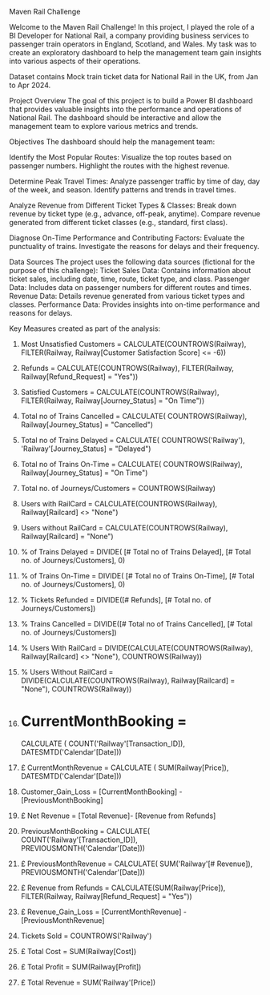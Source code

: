 Maven Rail Challenge

Welcome to the Maven Rail Challenge! In this project, I played the role of a BI Developer for National Rail, a company providing business services to passenger train operators in England, Scotland, and Wales. My task was to create an exploratory dashboard to help the management team gain insights into various aspects of their operations.

Dataset contains Mock train ticket data for National Rail in the UK, from Jan to Apr 2024.


Project Overview
The goal of this project is to build a Power BI dashboard that provides valuable insights into the performance and operations of National Rail. The dashboard should be interactive and allow the management team to explore various metrics and trends.

Objectives
The dashboard should help the management team:

Identify the Most Popular Routes:
Visualize the top routes based on passenger numbers.
Highlight the routes with the highest revenue.

Determine Peak Travel Times:
Analyze passenger traffic by time of day, day of the week, and season.
Identify patterns and trends in travel times.

Analyze Revenue from Different Ticket Types & Classes:
Break down revenue by ticket type (e.g., advance, off-peak, anytime).
Compare revenue generated from different ticket classes (e.g., standard, first class).

Diagnose On-Time Performance and Contributing Factors:
Evaluate the punctuality of trains.
Investigate the reasons for delays and their frequency.

Data Sources
The project uses the following data sources (fictional for the purpose of this challenge):
Ticket Sales Data: Contains information about ticket sales, including date, time, route, ticket type, and class.
Passenger Data: Includes data on passenger numbers for different routes and times.
Revenue Data: Details revenue generated from various ticket types and classes.
Performance Data: Provides insights into on-time performance and reasons for delays.

Key Measures created as part of the analysis:

1.	Most Unsatisfied Customers = 
	  CALCULATE(COUNTROWS(Railway), FILTER(Railway, Railway[Customer Satisfaction Score] <= -6))

2.	Refunds = 
	  CALCULATE(COUNTROWS(Railway), FILTER(Railway, Railway[Refund_Request] = "Yes"))

3.	Satisfied Customers = 
	  CALCULATE(COUNTROWS(Railway), FILTER(Railway, Railway[Journey_Status] = "On Time"))

4.	Total no of Trains Cancelled = 
  	CALCULATE(
  	COUNTROWS(Railway), 
  	Railway[Journey_Status] = "Cancelled")

5.	Total no of Trains Delayed = 
  	CALCULATE(
  	COUNTROWS('Railway'),
  	'Railway'[Journey_Status] = "Delayed")


6.	Total no of Trains On-Time = 
  	CALCULATE(
  	COUNTROWS(Railway),
  	Railway[Journey_Status] = "On Time")

7.	Total no. of Journeys/Customers = 
  	COUNTROWS(Railway)

8.	Users with RailCard = 
	  CALCULATE(COUNTROWS(Railway), Railway[Railcard] <> "None")

9.	Users without RailCard = 
	  CALCULATE(COUNTROWS(Railway), Railway[Railcard] = "None")

10.	% of Trains Delayed = 
  	DIVIDE(
  	[# Total no of Trains Delayed],
  	[# Total no. of Journeys/Customers],
  	0)

11.	% of Trains On-Time = 
  	DIVIDE(
  	[# Total no of Trains On-Time],
  	[# Total no. of Journeys/Customers],
  	0) 


12.	% Tickets Refunded = 
	  DIVIDE([# Refunds], [# Total no. of Journeys/Customers])

13.	% Trains Cancelled = 
	  DIVIDE([# Total no of Trains Cancelled], [# Total no. of Journeys/Customers])


14.	% Users With RailCard = 
	  DIVIDE(CALCULATE(COUNTROWS(Railway), Railway[Railcard] <> "None"), COUNTROWS(Railway))


15.	% Users Without RailCard = 
	  DIVIDE(CALCULATE(COUNTROWS(Railway), Railway[Railcard] = "None"), COUNTROWS(Railway))


16.	# CurrentMonthBooking = 
  	CALCULATE (
  	COUNT('Railway'[Transaction_ID]),
  	DATESMTD('Calendar'[Date]))

17.	£ CurrentMonthRevenue = 
  	CALCULATE (
  	SUM(Railway[Price]),
  	DATESMTD('Calendar'[Date]))

18.	Customer_Gain_Loss = 
  	[CurrentMonthBooking] - [PreviousMonthBooking]


19.	£ Net Revenue = 
  	[Total Revenue]- [Revenue from Refunds]

20.	PreviousMonthBooking = 
  	CALCULATE(
  	COUNT('Railway'[Transaction_ID]),
  	PREVIOUSMONTH('Calendar'[Date]))
  

21.	£ PreviousMonthRevenue = 
  	CALCULATE(
  	SUM('Railway'[# Revenue]),
  	PREVIOUSMONTH('Calendar'[Date]))


22.	£ Revenue from Refunds = 
  	CALCULATE(SUM(Railway[Price]), FILTER(Railway, Railway[Refund_Request] = "Yes"))


23.	£ Revenue_Gain_Loss = 
  	[CurrentMonthRevenue] - [PreviousMonthRevenue]

24.	Tickets Sold = COUNTROWS('Railway')

25.	£ Total Cost = SUM(Railway[Cost])

26.	£ Total Profit = SUM(Railway[Profit])

27.	£ Total Revenue = SUM('Railway'[Price])

